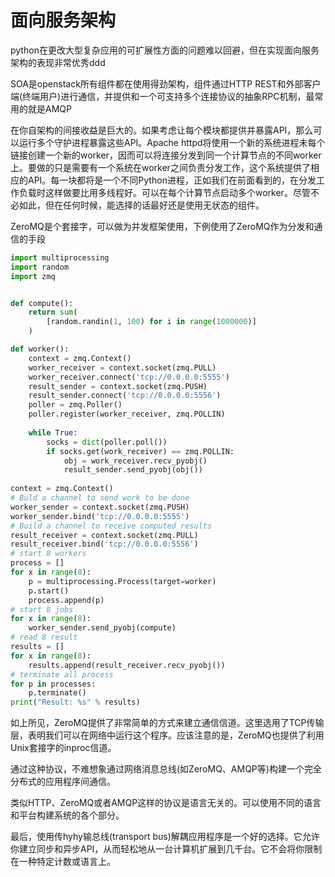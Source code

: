 # 面向服务架构


python在更改大型复杂应用的可扩展性方面的问题难以回避，但在实现面向服务架构的表现非常优秀ddd


SOA是openstack所有组件都在使用得劲架构，组件通过HTTP REST和外部客户端(终端用户)进行通信，并提供和一个可支持多个连接协议的抽象RPC机制，最常用的就是AMQP

在你自架构的间接收益是巨大的。如果考虑让每个模块都提供并暴露API，那么可以运行多个守护进程暴露这些API。Apache httpd将使用一个新的系统进程未每个链接创建一个新的worker，因而可以将连接分发到同一个计算节点的不同worker上。要做的只是需要有一个系统在worker之间负责分发工作，这个系统提供了相应的API。每一块都将是一个不同Python进程，正如我们在前面看到的，在分发工作负载时这样做要比用多线程好。可以在每个计算节点启动多个worker。尽管不必如此，但在任何时候，能选择的话最好还是使用无状态的组件。

ZeroMQ是个套接字，可以做为并发框架使用，下例使用了ZeroMQ作为分发和通信的手段

```python
import multiprocessing
import random
import zmq


def compute():
    return sum(
    	[random.randin(1, 100) for i in range(1000000)]
    )

def worker():
    context = zmq.Context()
    worker_receiver = context.socket(zmq.PULL)
    worker_receiver.connect('tcp://0.0.0.0:5555')
    result_sender = context.socket(zmq.PUSH)
    result_sender.connect('tcp://0.0.0.0:5556')
    poller = zmq.Poller()
    poller.register(worker_receiver, zmq.POLLIN)
    
    while True:
        socks = dict(poller.poll())
        if socks.get(work_receiver) == zmq.POLLIN:
			obj = work_receiver.recv_pyobj()
            result_sender.send_pyobj(obj())
            
context = zmq.Context()
# Buld a channel to send work to be done
worker_sender = context.socket(zmq.PUSH)
worker_sender.bind('tcp://0.0.0.0:5555')
# Build a channel to receive computed results
result_receiver = context.socket(zmq.PULL)
result_receiver.bind('tcp://0.0.0.0:5556')
# start 8 workers
process = []
for x in range(8):
    p = multiprocessing.Process(target=worker)
    p.start()
    process.append(p)
# start 8 jobs
for x in range(8):
    worker_sender.send_pyobj(compute)
# read 8 result
results = []
for x in range(8):
    results.append(result_receiver.recv_pyobj())
# terminate all process
for p in processes:
    p.terminate()
print("Result: %s" % results)
```

如上所见，ZeroMQ提供了非常简单的方式来建立通信信道。这里选用了TCP传输层，表明我们可以在网络中运行这个程序。应该注意的是，ZeroMQ也提供了利用Unix套接字的inproc信道。

通过这种协议，不难想象通过网络消息总线(如ZeroMQ、AMQP等)构建一个完全分布式的应用程序间通信。

类似HTTP、ZeroMQ或者AMQP这样的协议是语言无关的。可以使用不同的语言和平台构建系统的各个部分。

最后，使用传hyhy输总线(transport bus)解耦应用程序是一个好的选择。它允许你建立同步和异步API，从而轻松地从一台计算机扩展到几千台。它不会将你限制在一种特定计数或语言上。